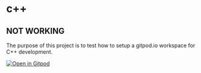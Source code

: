 # c++

## NOT WORKING

The purpose of this project is to test how to setup a gitpod.io workspace for C++ development. 

[![Open in Gitpod](https://gitpod.io/button/open-in-gitpod.svg)](https://gitpod.io/#https://github.com/barni363hun/cpp)
